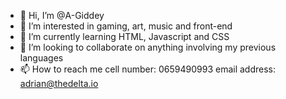 - 👋 Hi, I’m @A-Giddey
- 👀 I’m interested in gaming, art, music and front-end 
- 🌱 I’m currently learning HTML, Javascript and CSS
- 💞️ I’m looking to collaborate on anything involving my previous languages
- 📫 How to reach me  cell number: 0659490993  email address: adrian@thedelta.io

<!---
A-Giddey/A-Giddey is a ✨ special ✨ repository because its `README.md` (this file) appears on your GitHub profile.
You can click the Preview link to take a look at your changes.
--->
